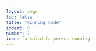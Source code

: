 ```yaml
---
layout: page
toc: false
title: "Running Code"
indent: 0
number: 2
icon: fa-solid fa-person-running
---
```



